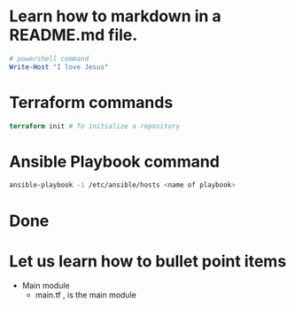 # Learn how to markdown in a README.md file.
``` powershell
# powershell command
Write-Host "I love Jesus"
```
# Terraform commands 
``` terraform
terraform init # To initialize a repository
```
# Ansible Playbook command 
``` bash
ansible-playbook -i /etc/ansible/hosts <name of playbook>
```
# Done
# Let us learn how to bullet point items
* Main module
   * main.tf , is the main module 
